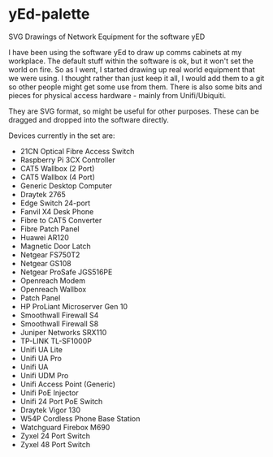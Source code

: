 # yEd-palette
SVG Drawings of Network Equipment for the software yED

I have been using the software yEd to draw up comms cabinets at my workplace. The default stuff within the software is ok, but it won't set the world on fire. So as I went, I started drawing up real world equipment that we were using. I thought rather than just keep it all, I would add them to a git so other people might get some use from them. There is also some bits and pieces for physical access hardware - mainly from Unifi/Ubiquiti.

They are SVG format, so might be useful for other purposes. These can be dragged and dropped into the software directly. 

Devices currently in the set are:
- 21CN Optical Fibre Access Switch
- Raspberry Pi 3CX Controller
- CAT5 Wallbox (2 Port)
- CAT5 Wallbox (4 Port)
- Generic Desktop Computer
- Draytek 2765
- Edge Switch 24-port
- Fanvil X4 Desk Phone
- Fibre to CAT5 Converter
- Fibre Patch Panel
- Huawei AR120
- Magnetic Door Latch
- Netgear FS750T2
- Netgear GS108
- Netgear ProSafe JGS516PE
- Openreach Modem
- Openreach Wallbox
- Patch Panel
- HP ProLiant Microserver Gen 10
- Smoothwall Firewall S4
- Smoothwall Firewall S8
- Juniper Networks SRX110
- TP-LINK TL-SF1000P
- Unifi UA Lite
- Unifi UA Pro
- Unifi UA
- Unifi UDM Pro
- Unifi Access Point (Generic)
- Unifi PoE Injector
- Unifi 24 Port PoE Switch
- Draytek Vigor 130
- W54P Cordless Phone Base Station
- Watchguard Firebox M690
- Zyxel 24 Port Switch
- Zyxel 48 Port Switch
